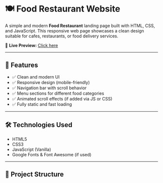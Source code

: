 # 🍽️ Food Restaurant Website

A simple and modern **Food Restaurant** landing page built with HTML, CSS, and JavaScript. This responsive web page showcases a clean design suitable for cafes, restaurants, or food delivery services.

🔗 **Live Preview:** [Click here](https://mohsyn007.github.io/Food-Resturant/)

---

## 🌟 Features

- ✅ Clean and modern UI
- ✅ Responsive design (mobile-friendly)
- ✅ Navigation bar with scroll behavior
- ✅ Menu sections for different food categories
- ✅ Animated scroll effects (if added via JS or CSS)
- ✅ Fully static and fast loading

---

## 🛠️ Technologies Used

- HTML5
- CSS3
- JavaScript (Vanilla)
- Google Fonts & Font Awesome (if used)

---

## 📂 Project Structure

